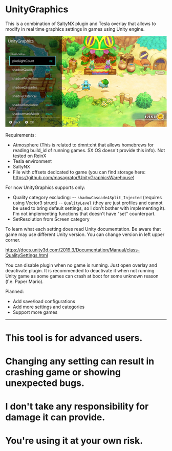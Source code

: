 # UnityGraphics

This is a combination of SaltyNX plugin and Tesla overlay that allows to modify in real time graphics settings in games using Unity engine.

![screen](https://github.com/masagrator/UnityGraphics/blob/master/Screen.jpg?raw=true)

Requirements:
- Atmosphere (This is related to dmnt:cht that allows homebrews for reading build_id of running games. SX OS doesn't provide this info). Not tested on ReinX
- Tesla environment
- SaltyNX
- File with offsets dedicated to game (you can find storage here: https://github.com/masagrator/UnityGraphicsWarehouse)

For now UnityGraphics supports only:
- Quality category excluding:
-- `shadowCascade4Split_Injected` (requires using Vector3 struct)
-- `QualityLevel` (they are just profiles and cannot be used to bring default settings, so I don't bother with implementing it). I'm not implementing functions that doesn't have "set" counterpart.
- SetResolution from Screen category



To learn what each setting does read Unity documentation. Be aware that game may use different Unity version. You can change version in left upper corner.

https://docs.unity3d.com/2019.3/Documentation/Manual/class-QualitySettings.html

You can disable plugin when no game is running. Just open overlay and deactivate plugin. It is recommended to deactivate it when not running Unity game as some games can crash at boot for some unknown reason (f.e. Paper Mario).

Planned:
- Add save/load configurations
- Add more settings and categories
- Support more games

---

# This tool is for advanced users.

# Changing any setting can result in crashing game or showing unexpected bugs. 

# I don't take any responsibility for damage it can provide. 

# You're using it at your own risk.
